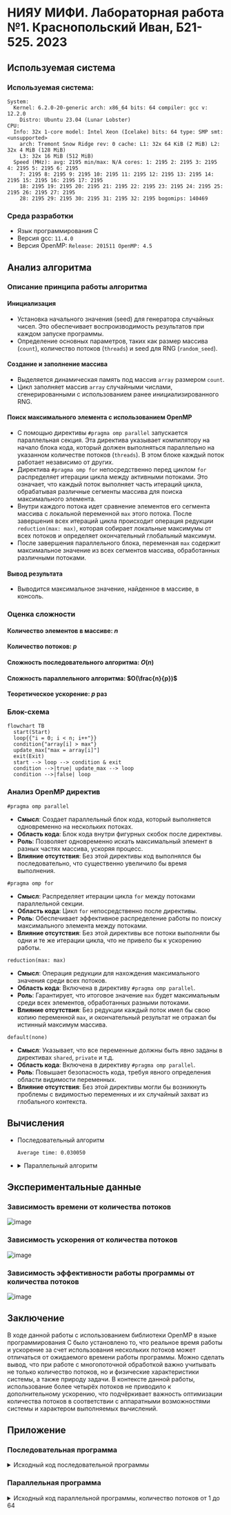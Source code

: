 # НИЯУ МИФИ. Лабораторная работа №1. Краснопольский Иван, Б21-525. 2023

## Используемая система

### Используемая система:

```text
System:
  Kernel: 6.2.0-20-generic arch: x86_64 bits: 64 compiler: gcc v: 12.2.0
    Distro: Ubuntu 23.04 (Lunar Lobster)
CPU:
  Info: 32x 1-core model: Intel Xeon (Icelake) bits: 64 type: SMP smt: <unsupported>
    arch: Tremont Snow Ridge rev: 0 cache: L1: 32x 64 KiB (2 MiB) L2: 32x 4 MiB (128 MiB)
    L3: 32x 16 MiB (512 MiB)
  Speed (MHz): avg: 2195 min/max: N/A cores: 1: 2195 2: 2195 3: 2195 4: 2195 5: 2195 6: 2195
    7: 2195 8: 2195 9: 2195 10: 2195 11: 2195 12: 2195 13: 2195 14: 2195 15: 2195 16: 2195 17: 2195
    18: 2195 19: 2195 20: 2195 21: 2195 22: 2195 23: 2195 24: 2195 25: 2195 26: 2195 27: 2195
    28: 2195 29: 2195 30: 2195 31: 2195 32: 2195 bogomips: 140469
```

### Среда разработки

- Язык программирования C
- Версия gcc: `11.4.0`
- Версия OpenMP: `Release: 201511 OpenMP: 4.5`

## Анализ алгоритма

### Описание принципа работы алгоритма

#### Инициализация

- Установка начального значения (seed) для генератора случайных чисел. Это обеспечивает воспроизводимость результатов
  при каждом запуске программы.
- Определение основных параметров, таких как размер массива (`count`), количество потоков (`threads`) и seed для
  RNG (`random_seed`).

#### Создание и заполнение массива

- Выделяется динамическая память под массив `array` размером `count`.
- Цикл заполняет массив `array` случайными числами, сгенерированными с использованием ранее инициализированного RNG.

#### Поиск максимального элемента с использованием OpenMP

- С помощью директивы `#pragma omp parallel` запускается параллельная секция. Эта директива указывает компилятору на
  начало блока кода, который должен выполняться параллельно на указанном количестве потоков (`threads`). В этом блоке
  каждый поток работает независимо от других.
- Директива `#pragma omp for` непосредственно перед циклом `for` распределяет итерации цикла между активными потоками.
  Это означает, что каждый поток выполняет часть итераций цикла, обрабатывая различные сегменты массива для поиска
  максимального элемента.
- Внутри каждого потока идет сравнение элементов его сегмента массива с локальной переменной `max` этого потока. После
  завершения всех итераций цикла происходит операция редукции `reduction(max: max)`, которая собирает локальные
  максимумы от всех потоков и определяет окончательный глобальный максимум.
- После завершения параллельного блока, переменная `max` содержит максимальное значение из всех сегментов массива,
  обработанных различными потоками.

#### Вывод результата

- Выводится максимальное значение, найденное в массиве, в консоль.

### Оценка сложности

#### Количество элементов в массиве: $n$

#### Количество потоков: $p$

#### Сложность последовательного алгоритма: $O(n)$

#### Сложность параллельного алгоритма: $O(\frac{n}{p})$

#### Теоретическое ускорение: $p$ раз

### Блок-схема

```mermaid
flowchart TB
  start(Start)
  loop{{"i = 0; i < n; i++"}}
  condition{"array[i] > max"}
  update_max["max = array[i]"]
  exit(Exit)
  start --> loop --> condition & exit
  condition -->|true| update_max --> loop
  condition -->|false| loop
```

### Анализ OpenMP директив

`#pragma omp parallel`

- **Смысл**: Создает параллельный блок кода, который выполняется одновременно на нескольких потоках.
- **Область кода**: Блок кода внутри фигурных скобок после директивы.
- **Роль**: Позволяет одновременно искать максимальный элемент в разных частях массива, ускоряя процесс.
- **Влияние отсутствия**: Без этой директивы код выполнялся бы последовательно, что существенно увеличило бы время
  выполнения.

`#pragma omp for`

- **Смысл**: Распределяет итерации цикла `for` между потоками параллельной секции.
- **Область кода**: Цикл `for` непосредственно после директивы.
- **Роль**: Обеспечивает эффективное распределение работы по поиску максимального элемента между потоками.
- **Влияние отсутствия**: Без этой директивы все потоки выполняли бы одни и те же итерации цикла, что не привело бы к
  ускорению работы.

`reduction(max: max)`

- **Смысл**: Операция редукции для нахождения максимального значения среди всех потоков.
- **Область кода**: Включена в директиву `#pragma omp parallel`.
- **Роль**: Гарантирует, что итоговое значение `max` будет максимальным среди всех элементов, обработанных разными
  потоками.
- **Влияние отсутствия**: Без редукции каждый поток имел бы свою копию переменной `max`, и окончательный результат не
  отражал бы истинный максимум массива.

`default(none)`

- **Смысл**: Указывает, что все переменные должны быть явно заданы в директивах `shared`, `private` и т.д.
- **Область кода**: Включена в директиву `#pragma omp parallel`.
- **Роль**: Повышает безопасность кода, требуя явного определения области видимости переменных.
- **Влияние отсутствия**: Без этой директивы могли бы возникнуть проблемы с видимостью переменных и их случайный захват
  из глобального контекста.

## Вычисления

- Последовательный алгоритм

  ```text
  Average time: 0.030050
  ```

- <details>
  <summary>Параллельный алгоритм</summary>

  ```text
  Threads	Time
  1	0.030894
  2	0.015713
  3	0.010437
  4	0.008325
  5	0.006337
  6	0.005347
  7	0.005204
  8	0.004569
  9	0.003781
  10	0.003587
  11	0.003097
  12	0.002961
  13	0.002867
  14	0.002748
  15	0.002467
  16	0.002368
  17	0.002306
  18	0.002100
  19	0.002097
  20	0.002015
  21	0.001899
  22	0.001908
  23	0.001780
  24	0.001746
  25	0.001654
  26	0.001618
  27	0.001566
  28	0.001518
  29	0.001501
  30	0.001457
  31	0.001409
  32	0.001362
  33	0.002303
  34	0.002372
  35	0.002396
  36	0.002487
  37	0.002395
  38	0.002439
  39	0.002390
  40	0.002384
  41	0.002375
  42	0.002344
  43	0.002260
  44	0.002324
  45	0.002420
  46	0.002318
  47	0.002392
  48	0.002323
  49	0.002340
  50	0.002430
  51	0.002476
  52	0.002411
  53	0.002349
  54	0.002461
  55	0.002438
  56	0.002366
  57	0.002457
  58	0.002300
  59	0.002407
  60	0.002248
  61	0.002318
  62	0.002370
  63	0.002381
  64	0.002364
  ```

</details>

## Экспериментальные данные

### Зависимость времени от количества потоков

![image](assets/The%20dependence%20of%20the%20operating%20time%20on%20the%20number%20of%20threads.svg)

### Зависимость ускорения от количества потоков

![image](assets/The%20dependence%20of%20acceleration%20on%20the%20number%20of%20threads.svg)

### Зависимость эффективности работы программы от количества потоков

![image](assets/The%20dependence%20of%20efficiency%20on%20the%20number%20of%20threads.svg)

## Заключение

В ходе данной работы с использованием библиотеки OpenMP в языке программирования C было установлено то, что реальное
время работы и ускорение за счет использования нескольких потоков может отличаться от ожидаемого времени работы
программы. Можно сделать вывод, что при работе с многопоточной обработкой важно учитывать не только количество потоков,
но и физические характеристики системы, а также природу задачи. В контексте данной работы, использование более четырёх
потоков не приводило к дополнительному ускорению, что подчёркивает важность оптимизации количества потоков в
соответствии с аппаратными возможностями системы и характером выполняемых вычислений.

## Приложение

### Последовательная программа

<details>
  <summary>Исходный код последовательной программы</summary>

```c++
#include <stdio.h>
#include <stdlib.h>
#include <omp.h>

int main(int argc, char **argv) {
    const int count = 10000000;
    const int random_seed = 1337;
    const int iterations = 25;

    srand(random_seed);

    int max;
    int *array = malloc(count * sizeof(int));
    for (int i = 0; i < count; i++) { array[i] = rand(); }

    double start_time, end_time, total = 0;

    for (int j = 0; j < iterations; j++) {
        max = -1;
        for (int i = 0; i < count; i++) { array[i] = rand(); }
        start_time = omp_get_wtime();
        for (int i = 0; i < count; i++) {
            if (array[i] > max) {
                max = array[i];
            }
        }
        end_time = omp_get_wtime();
        total += end_time - start_time;
    }

    printf("Average time: %f\n", total / (double) iterations);


    free(array);
    return 0;
}
```

</details>

### Параллельная программа

<details>
  <summary>Исходный код параллельной программы, количество потоков от 1 до 64</summary>

```c++
#include <stdio.h>
#include <stdlib.h>
#include <omp.h>

int main(int argc, char **argv) {
    const int count = 10000000;
    const int random_seed = 1337;
    const int iterations = 25;
    const int max_threads = 64;

    srand(random_seed);

    int max;
    int *array = malloc(count * sizeof(int));

    double start_time, end_time, total;
    printf("Threads\tTime\n");
    for (int threads = 1; threads <= max_threads; threads++) {
        total = 0;

        for (int j = 0; j < iterations; j++) {
            for (int i = 0; i < count; i++) { array[i] = rand(); }
            max = -1;
            start_time = omp_get_wtime();
#pragma omp parallel num_threads(threads) shared(array, count) reduction(max: max) default(none)
            {
#pragma omp for
                for (int i = 0; i < count; i++) {
                    if (array[i] > max) {
                        max = array[i];
                    }
                }
            }
            end_time = omp_get_wtime();
            total += end_time - start_time;
        }
        printf("%d\t%f\n", threads, total / (double) iterations);
    }

    free(array);
    return 0;
}
```

</details>
